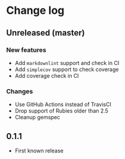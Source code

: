 # Change log

## Unreleased (master)

### New features

* Add `markdownlint` support and check in CI
* Add `simplecov` support to check coverage
* Add coverage check in CI

### Changes

* Use GitHub Actions instead of TravisCI
* Drop support of Rubies older than 2.5
* Cleanup gemspec

## 0.1.1

* First known release
